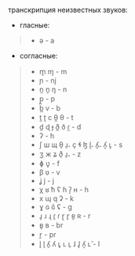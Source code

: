 транскрипция неизвестных звуков:

* гласные:

> * ə - a

* согласные:

> * m̥ ɱ - m
> * ɲ - nj
> * n̼ n̥ ŋ - n
> * p̪ - p
> * b̪ ⱱ - b
> * t̼ ʈ c θ̼ θ - t
> * d̼ ɖ ɟ ð̼ ð ɾ̼ - d
> * ʔ - h
> * ʃ ш щ θ̠ ɹ̠˔ ç ɬ ɮ ɭ˔ ʎ̥˔ ʎ̝ ʟ̝ - s
> * ʒ ж ʑ ð̠ ɹ̠˔ - z
> * ɸ ʋ̥ - f
> * β ʋ - v
> * ʝ j - j
> * χ ʁ ħ ʕ ɦ ʔ̞ ʜ - h
> * x ɰ q ʡ - k
> * ɣ ɢ ɢ̆ ʢ - g
> * ɹ̥ ɹ ɻ ɾ̥ ɾ ɽ r̥ ʀ̥ ʀ - r
> * ʙ̥ ʙ - br
> * r̼ - pr
> * l̥ ɭ ʎ̥ ʎ ʟ̥ ʟ ʟ̠ ɺ ɺ̢ ʎ̮ ʟ̆ - l
